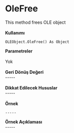 # OleFree

This method frees OLE object\
\
**Kullanımı**

```
OLEObject.OleFree() As Object
```

**Parametreler**\
\
Yok\
\
**Geri Dönüş Değeri**\
\-----\
\
**Dikkat Edilecek Hususlar**\
\-----\
\
**Örnek**

```
-----
```

**Örnek Açıklaması**\
\-----
